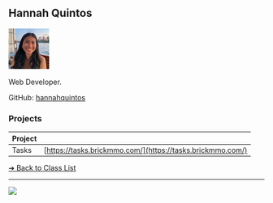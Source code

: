 <style>@import url("//readme.codeadam.ca/readme.css");</style>

## Hannah Quintos

![Hannah Quintos](../images/hannahquintos.jpg)

Web Developer.

GitHub: [hannahquintos](https://github.com/hannahquintos)  

### Projects

| Project | |
| - | - |
| Tasks | [https://tasks.brickmmo.com/](https://tasks.brickmmo.com/) |

[&#10132; Back to Class List](/)

---

<a href="https://brickmmo.com">
<img src="https://brickmmo.com/images/brickmmo-logo-horizontal.jpg" width="100">
</a>